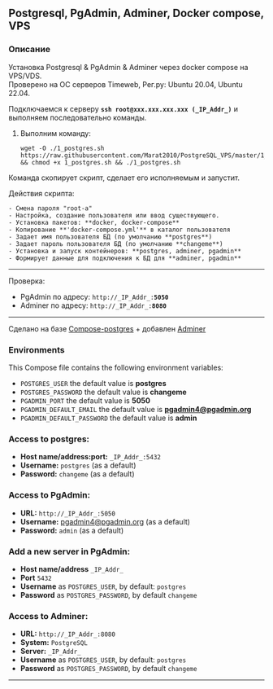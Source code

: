 ## Postgresql, PgAdmin, Adminer, Docker compose, VPS 

### Описание
Установка Postgresql & PgAdmin & Adminer через docker compose на VPS/VDS.  
Проверено на ОС серверов Timeweb, Рег.ру:  Ubuntu 20.04, Ubuntu 22.04.

  Подключаемся к серверу **`ssh root@xxx.xxx.xxx.xxx (_IP_Addr_)`** и выполняем последовательно команды.    

1. Выполним команду:  
    ```
    wget -O ./1_postgres.sh https://raw.githubusercontent.com/Marat2010/PostgreSQL_VPS/master/1_postgres.sh && chmod +x 1_postgres.sh && ./1_postgres.sh
    ```
Команда скопирует скрипт, сделает его исполняемым и запустит.  

Действия скрипта:

    - Смена пароля "root-а"
    - Настройка, создание пользователя или ввод существующего.
    - Установка пакетов: **docker, docker-compose**
    - Копирование **'docker-compose.yml'** в каталог пользователя
    - Задает имя пользователя БД (по умолчанию **postgres**)
    - Задает пароль пользователя БД (по умолчанию **changeme**)
    - Установка и запуск контейнеров: **postgres, adminer, pgadmin**
    - Формирует данные для подключения к БД для **adminer, pgadmin**

<hr>

Проверка:  
* PgAdmin по адресу: `http://_IP_Addr_:`**`5050`**  
* Adminer по адресу: `http://_IP_Addr_:`**`8080`**  

<hr>

Сделано на базе <a href='https://github.com/khezen/compose-postgres'>Compose-postgres</a> + добавлен <a href='https://hub.docker.com/_/adminer'>Adminer</a>

### Environments
This Compose file contains the following environment variables:

* `POSTGRES_USER` the default value is **postgres**
* `POSTGRES_PASSWORD` the default value is **changeme**
* `PGADMIN_PORT` the default value is **5050**
* `PGADMIN_DEFAULT_EMAIL` the default value is **pgadmin4@pgadmin.org**
* `PGADMIN_DEFAULT_PASSWORD` the default value is **admin**

### Access to postgres: 
* **Host name/address:port:** `_IP_Addr_:5432`
* **Username:** `postgres` (as a default)
* **Password:** `changeme` (as a default)

### Access to PgAdmin: 
* **URL:** `http://_IP_Addr_:5050`
* **Username:** pgadmin4@pgadmin.org (as a default)
* **Password:** `admin` (as a default)

### Add a new server in PgAdmin:
* **Host name/address** `_IP_Addr_`
* **Port** `5432`
* **Username** as `POSTGRES_USER`, by default: `postgres`
* **Password** as `POSTGRES_PASSWORD`, by default `changeme`

### Access to Adminer: 
* **URL:** `http://_IP_Addr_:8080`
* **System:** `PostgreSQL`
* **Server:** `_IP_Addr_`
* **Username** as `POSTGRES_USER`, by default: `postgres`
* **Password** as `POSTGRES_PASSWORD`, by default `changeme`
<hr>

